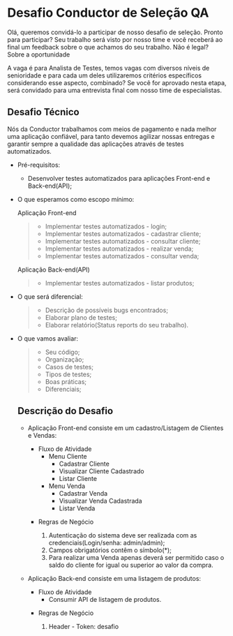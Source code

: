 # Desafio Conductor de Seleção QA

Olá, queremos convidá-lo a participar de nosso desafio de seleção. Pronto para participar? Seu trabalho será visto por nosso time e você receberá ao final um feedback sobre o que achamos do seu trabalho. Não é legal?
Sobre a oportunidade

A vaga é para Analista de Testes, temos vagas com diversos níveis de senioridade e para cada um deles utilizaremos critérios específicos considerando esse aspecto, combinado? Se você for aprovado nesta etapa, será convidado para uma entrevista final com nosso time de especialistas.

## Desafio Técnico

Nós da Conductor trabalhamos com meios de pagamento e nada melhor uma aplicação confiável, para tanto devemos agilizar nossas entregas e garantir sempre a qualidade das aplicações através de testes automatizados.

- Pré-requisitos:

    * Desenvolver testes automatizados para aplicações Front-end e Back-end(API);

- O que esperamos como escopo mínimo:

    Aplicação Front-end
	
	> * Implementar testes automatizados - login;
    > * Implementar testes automatizados - cadastrar cliente;
	> * Implementar testes automatizados - consultar cliente;
	> * Implementar testes automatizados - realizar venda;
	> * Implementar testes automatizados - consultar venda;

    Aplicação Back-end(API)			
		
	> * Implementar testes automatizados - listar produtos;

- O que será diferencial:

    > * Descrição de possíveis bugs encontrados;
    > * Elaborar plano de testes;
    > * Elaborar relatório(Status reports do seu trabalho).
    
- O que vamos avaliar:

    > * Seu código; 
    > * Organização;
	> * Casos de testes;
	> * Tipos de testes;
    > * Boas práticas;
    > * Diferenciais;    
	
	## Descrição do Desafio
	
	- Aplicação Front-end consiste em um cadastro/Listagem de Clientes e Vendas:
	
		+ Fluxo de Atividade
			+ Menu Cliente
				+ Cadastrar Cliente					
				+ Visualizar Cliente Cadastrado
				+ Listar Cliente
			+ Menu Venda
				+ Cadastrar Venda
				+ Visualizar Venda Cadastrada
				+ Listar Venda			
		
		- Regras de Negócio
		
			1. Autenticação do sistema deve ser realizada com as credenciais(Login/senha: admin/admin);
			2. Campos obrigatórios contêm o símbolo(*);
			3. Para realizar uma Venda apenas deverá ser permitido caso o saldo do cliente for igual ou superior ao valor da compra.		
			
	- Aplicação Back-end consiste em uma listagem de produtos:
	
		+ Fluxo de Atividade
			+ Consumir API de listagem de produtos.	
			
		- Regras de Negócio
			
			1. Header - Token: desafio
